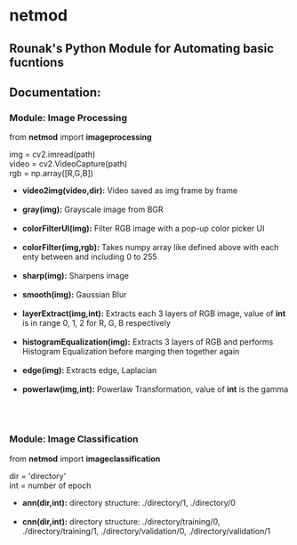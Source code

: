 # netmod
## Rounak's Python Module for Automating basic fucntions

## Documentation:

### Module: Image Processing </br>
from <b>netmod</b> import <b>imageprocessing</b>

  img = cv2.imread(path) </br>
  video = cv2.VideoCapture(path) </br>
  rgb = np.array([R,G,B]) </br>
  
  <ul>
  <li><b>video2img(video,dir):</b> Video saved as img frame by frame</li> </br>
  
  <li><b>gray(img):</b> Grayscale image from BGR</li> </br>
  
  <li><b>colorFilterUI(img):</b> Filter RGB image with a pop-up color picker UI</li> </br>
  
  <li><b>colorFilter(img,rgb):</b> Takes numpy array like defined above with each enty between and including 0 to 255</li> </br>
  
  <li><b>sharp(img):</b> Sharpens image</li> </br>
  
  <li><b>smooth(img):</b> Gaussian Blur</li> </br>
  
  <li><b>layerExtract(img,int):</b> Extracts each 3 layers of RGB image, value of <b>int</b> is in range 0, 1, 2 for R, G, B respectively</li> </br>
  
  <li><b>histogramEqualization(img):</b> Extracts 3 layers of RGB and performs Histogram Equalization before marging then together again</li> </br>
  
  <li><b>edge(img):</b> Extracts edge, Laplacian</li> </br>
  
  <li><b>powerlaw(img,int):</b> Powerlaw Transformation, value of <b>int</b> is the gamma</li> </br> 
</ul></br>


### Module: Image Classification </br>
from <b>netmod</b> import <b>imageclassification</b>

dir = 'directory' </br>
int = number of epoch
</br>
<ul>
<li><b>ann(dir,int):</b> directory structure: ./directory/1, ./directory/0 </li></br>

<li><b>cnn(dir,int):</b> directory structure: ./directory/training/0, ./directory/training/1, ./directory/validation/0, ./directory/validation/1</li></br>
</ul>





